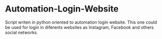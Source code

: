 # Automation-Login-Website
Script writen in python oriented to automation login website. This one could be used for login in diferents websites as Instagram, Facebook and others social networks. 
